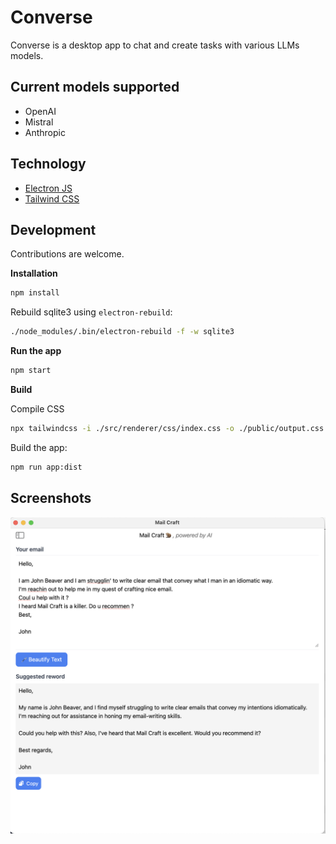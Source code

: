 # Converse

Converse is a desktop app to chat and create tasks with various LLMs models.

## Current models supported

- OpenAI
- Mistral
- Anthropic

## Technology

- [Electron JS](http://electronjs.org/)
- [Tailwind CSS](http://tailwindcss.com)

## Development

Contributions are welcome. 

**Installation**
```bash
npm install
```

Rebuild sqlite3 using `electron-rebuild`:
```bash
./node_modules/.bin/electron-rebuild -f -w sqlite3
```

**Run the app**

```bash
npm start
```

**Build**

Compile CSS
```bash
npx tailwindcss -i ./src/renderer/css/index.css -o ./public/output.css
```

Build the app:
```bash
npm run app:dist
```

## Screenshots

![Screenshot of Converse](./screenshots/screenshot_v0.0.4.png)
